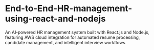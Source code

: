 # End-to-End-HR-management-using-react-and-nodejs
An AI-powered HR management system built with React.js and Node.js, featuring AWS cloud integration for automated resume processing, candidate management, and intelligent interview workflows.
